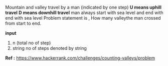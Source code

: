 Mountain and valley travel by a man (indicated by one step)
**U means uphill travel**
**D means downhill travel**
man always start with sea level and end with end with sea level
Problem statement is , How many valleythe man crossed from start to end.

**input**

1. n (total no of step)
2. string no of steps denoted by string

**Ref :**
https://www.hackerrank.com/challenges/counting-valleys/problem
